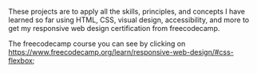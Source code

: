 These projects are to apply all the skills, principles, and concepts I have learned so far using HTML, CSS, visual design, 
accessibility, and more to get my responsive web design certification from freecodecamp. 

The freecodecamp course you can see by clicking on https://www.freecodecamp.org/learn/responsive-web-design/#css-flexbox;


